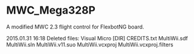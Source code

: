 # MWC_Mega328P
A modified MWC 2.3 flight control for FlexbotNG board.

2015.01.31 16:18 Deleted files:
  Visual Micro [DIR]
  CREDITS.txt
  MultiWii.sdf
  MultiWii.sln
  MultiWii.v11.suo
  MultiWii.vcxproj
  MultiWii.vcxproj.filters
  